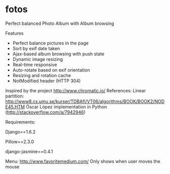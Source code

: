 fotos
=====

Perfect balanced Photo Album with Album browsing 

Features
- Perfect balance pictures in the page
- Sort by exif date taken
- Ajax-based album browsing with push state
- Dynamic image resizing
- Real-time responsive
- Auto-rotate based on exif orientation
- Resizing and rotation cache
- NotModified header (HTTP 304) 


Inspired by the project http://www.chromatic.io/
References:
Linear partition: http://www8.cs.umu.se/kurser/TDBAfl/VT06/algorithms/BOOK/BOOK2/NODE45.HTM
Óscar López implementation in Python (http://stackoverflow.com/a/7942946)


Requirements:

Django==1.6.2

Pillow==2.3.0

django-jasmine==0.4.1

Menu:
http://www.favoritemedium.com/
Only shows when user moves the mouse